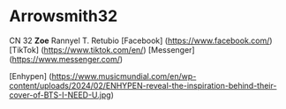 # Arrowsmith32
CN 32 **Zoe** Rannyel T. Retubio
[Facebook] (https://www.facebook.com/)
[TikTok] (https://www.tiktok.com/en/)
[Messenger] (https://www.messenger.com/)

[Enhypen] (https://www.musicmundial.com/en/wp-content/uploads/2024/02/ENHYPEN-reveal-the-inspiration-behind-their-cover-of-BTS-I-NEED-U.jpg)
